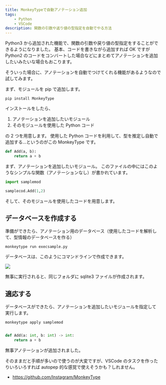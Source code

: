 ```yaml
---
title: MonkeyTypeで自動アノテーション追加
tags:
    - Python
    - VSCode
description: 関数の引数や返り値の型指定を自動でやる方法
---
```


Python3 から追加された機能で、関数の引数や戻り値の型指定をすることができるようになりました。
基本、コードを書きながら追加すれば OK ですが
Python2 のコードをコンバートした場合などにまとめてアノテーションを追加したいみたいな場合もおこります。

そういった場合に、アノテーションを自動でつけてくれる機能があるようなので
試してみます。

まず、モジュールを pip で追加します。

```
pip install MonkeyType
```

インストールをしたら、

1. アノテーションを追加したいモジュール
2. そのモジュールを使用した Python コード

の 2 つを用意します。
使用した Python コードを利用して、型を推定し自動で追加する...というのがこの MonkeyType です。

```python title="samplemod.py"
def Add(a, b):
    return a + b
```

まず、アノテーションを追加したいモジュール。
このファイルの中にはこのようなシンプルな関数（アノテーションなし）が書かれています。

```python title="execsample.py"
import samplemod

samplecod.Add(1,2)
```

そして、そのモジュールを使用したコードを用意します。

## データベースを作成する

準備ができたら、アノテーション用のデータベース（使用したコードを解析して、型情報のデータベースを作る）

```
monkeytype run execsample.py
```

データベースは、このようにコマンドラインで作成できます。

![](https://gyazo.com/12a71bac5ce45bc62b048ca78e4ef3ae.png)

無事に実行されると、同じフォルダに sqlite3 ファイルが作成されます。

## 適応する

データベースができたら、アノテーションを追加したいモジュールを指定して
実行します。

```
monkeytype apply samplemod
```

```python

def Add(a: int, b: int) -> int:
    return a + b
```

無事アノテーションが追加されました。

そのままだと手順が多いので使うのが大変ですが、VSCode のタスクを作ったりいろいろすれば
autopep 的な感覚で使えそうかも？しれません。

-   https://github.com/Instagram/MonkeyType
